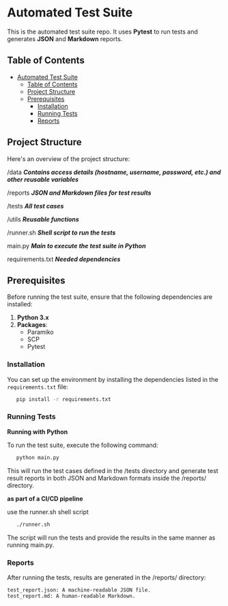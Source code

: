 # Automated Test Suite

This is the automated test suite repo. It uses **Pytest** to run tests and generates **JSON** and **Markdown** reports.


## Table of Contents


- [Automated Test Suite](#automated-test-suite)
  - [Table of Contents](#table-of-contents)
  - [Project Structure](#project-structure)
  - [Prerequisites](#prerequisites)
    - [Installation](#installation)
    - [Running Tests](#running-tests)
    - [Reports](#reports)

## Project Structure

Here's an overview of the project structure:

/data ***Contains access details (hostname, username, password, etc.) and other reusable variables***

/reports ***JSON and Markdown files for test results***

/tests ***All test cases***

/utils ***Reusable functions***

/runner.sh ***Shell script to run the tests***

main.py ***Main to execute the test suite in Python***

requirements.txt ***Needed dependencies***

## Prerequisites

Before running the test suite, ensure that the following dependencies are installed:

1. **Python 3.x**
2. **Packages**:
   - Paramiko
   - SCP
   - Pytest

### Installation

You can set up the environment by installing the dependencies listed in the `requirements.txt` file:

```bash
   pip install -r requirements.txt
```

### Running Tests

**Running with Python**

To run the test suite, execute the following command:

```bash
   python main.py
```


This will run the test cases defined in the /tests directory and generate test result reports in both JSON and Markdown formats inside the /reports/ directory.


**as part of a CI/CD pipeline**

use the runner.sh shell script

```bash
   ./runner.sh
```

The script will run the tests and provide the results in the same manner as running main.py.

### Reports

After running the tests, results are generated in the /reports/ directory:

    test_report.json: A machine-readable JSON file.
    test_report.md: A human-readable Markdown.
